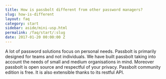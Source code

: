 ```yaml
---
title: How is passbolt different from other password managers?
slug: how-is-different
layout: faq
category: start
sidebar: aside/mini-usp.html
permalink: /faq/start/:slug
date: 2017-01-20 00:00:00 Z
---
```

A lot of password solutions focus on personal needs. Passbolt is primarily designed for teams and not individuals.
We have built passbolt taking into account the needs of small and medium organisations in mind. 
Moreover passbolt is open source and respectful of your privacy.
Passbolt community edition is free.
It is also extensible thanks to its restful API.
